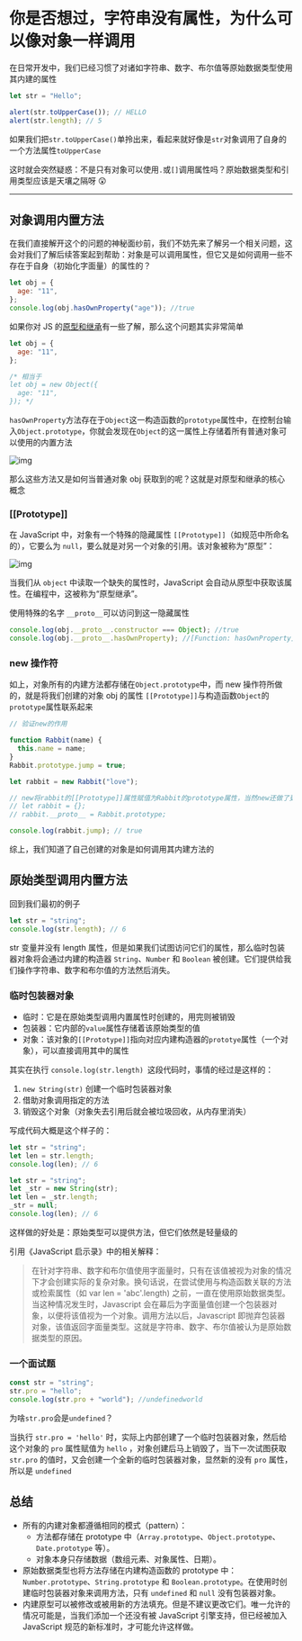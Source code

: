 # 你是否想过，字符串没有属性，为什么可以像对象一样调用

在日常开发中，我们已经习惯了对诸如字符串、数字、布尔值等原始数据类型使用其内建的属性

```javascript
let str = "Hello";

alert(str.toUpperCase()); // HELLO
alert(str.length); // 5
```

如果我们把`str.toUpperCase()`单拎出来，看起来就好像是`str`对象调用了自身的一个方法属性`toUpperCase`

这时就会突然疑惑：不是只有对象可以使用`.`或`[]`调用属性吗？原始数据类型和引用类型应该是天壤之隔呀 😲

---

## 对象调用内置方法

在我们直接解开这个的问题的神秘面纱前，我们不妨先来了解另一个相关问题，这会对我们了解后续答案起到帮助：对象是可以调用属性，但它又是如何调用一些不存在于自身（初始化字面量）的属性的？

```javascript
let obj = {
  age: "11",
};
console.log(obj.hasOwnProperty("age")); //true
```

如果你对 JS 的[原型和继承](https://zh.javascript.info/prototypes "原型和继承")有一些了解，那么这个问题其实非常简单

```javascript
let obj = {
  age: "11",
};

/* 相当于
let obj = new Object({
  age: "11",
}); */
```

`hasOwnProperty`方法存在于`Object`这一构造函数的`prototype`属性中，在控制台输入`Object.prototype`，你就会发现在`Object`的这一属性上存储着所有普通对象可以使用的内置方法

![img](https://i.ibb.co/Ct4d9q8/image-puzr7h3-KRE.png)

&#x20;那么这些方法又是如何当普通对象 obj 获取到的呢？这就是对原型和继承的核心概念

### \[\[Prototype]]

在 JavaScript 中，对象有一个特殊的隐藏属性 `[[Prototype]]`（如规范中所命名的），它要么为 `null`，要么就是对另一个对象的引用。该对象被称为“原型”：

![img](https://i.ibb.co/rccq0F6/image-f3ob-QHHgx-J.png)

当我们从 `object` 中读取一个缺失的属性时，JavaScript 会自动从原型中获取该属性。在编程中，这被称为“原型继承”。

使用特殊的名字 `__proto__`可以访问到这一隐藏属性

```javascript
console.log(obj.__proto__.constructor === Object); //true
console.log(obj.__proto__.hasOwnProperty); //[Function: hasOwnProperty]
```

### new 操作符

如上，对象所有的内建方法都存储在`Object.prototype`中，而 new 操作符所做的，就是将我们创建的对象 obj 的属性 `[[Prototype]]`与构造函数`Object`的`prototype`属性联系起来

```javascript
// 验证new的作用

function Rabbit(name) {
  this.name = name;
}
Rabbit.prototype.jump = true;

let rabbit = new Rabbit("love");

// new将rabbit的[[Prototype]]属性赋值为Rabbit的prototype属性，当然new还做了更多事情，比如运行构造函数...
// let rabbit = {};
// rabbit.__proto__ = Rabbit.prototype;

console.log(rabbit.jump); // true
```

综上，我们知道了自己创建的对象是如何调用其内建方法的

## 原始类型调用内置方法

回到我们最初的例子

```javascript
let str = "string";
console.log(str.length); // 6
```

str 变量并没有 length 属性，但是如果我们试图访问它们的属性，那么临时包装器对象将会通过内建的构造器 `String`、`Number` 和 `Boolean` 被创建。它们提供给我们操作字符串、数字和布尔值的方法然后消失。

### 临时包装器对象

- 临时：它是在原始类型调用内置属性时创建的，用完则被销毁
- 包装器：它内部的`value`属性存储着该原始类型的值
- 对象：该对象的`[[Prototype]]`指向对应内建构造器的`prototye`属性（一个对象），可以直接调用其中的属性

其实在执行 `console.log(str.length) `这段代码时，事情的经过是这样的：

1.  `new String(str)` 创建一个临时包装器对象
2.  借助对象调用指定的方法
3.  销毁这个对象（对象失去引用后就会被垃圾回收，从内存里消失）

写成代码大概是这个样子的：

```javascript
let str = "string";
let len = str.length;
console.log(len); // 6

let str = "string";
let _str = new String(str);
let len = _str.length;
_str = null;
console.log(len); // 6
```

这样做的好处是：原始类型可以提供方法，但它们依然是轻量级的

引用《JavaScript 启示录》中的相关解释：

> 在针对字符串、数字和布尔值使用字面量时，只有在该值被视为对象的情况下才会创建实际的复杂对象。换句话说，在尝试使用与构造函数关联的方法或检索属性（如 var len = 'abc'.length) 之前，一直在使用原始数据类型。当这种情况发生时，Javascript 会在幕后为字面量值创建一个包装器对象，以便将该值视为一个对象。调用方法以后，Javascript 即抛弃包装器对象，该值返回字面量类型。这就是字符串、数字、布尔值被认为是原始数据类型的原因。

### 一个面试题

```javascript
const str = "string";
str.pro = "hello";
console.log(str.pro + "world"); //undefinedworld
```

为啥`str.pro`会是`undefined`？

当执行 `str.pro = 'hello'` 时，实际上内部创建了一个临时包装器对象，然后给这个对象的 `pro` 属性赋值为 `hello` ，对象创建后马上销毁了，当下一次试图获取 `str.pro` 的值时，又会创建一个全新的临时包装器对象，显然新的没有 `pro` 属性，所以是 `undefined`&#x20;

## 总结

- 所有的内建对象都遵循相同的模式（pattern）：
  - 方法都存储在 prototype 中（`Array.prototype`、`Object.prototype`、`Date.prototype` 等）。
  - 对象本身只存储数据（数组元素、对象属性、日期）。
- 原始数据类型也将方法存储在内建构造函数的 prototype 中：`Number.prototype`、`String.prototype` 和 `Boolean.prototype`。在使用时创建临时包装器对象来调用方法，只有 `undefined` 和 `null` 没有包装器对象。
- 内建原型可以被修改或被用新的方法填充。但是不建议更改它们。唯一允许的情况可能是，当我们添加一个还没有被 JavaScript 引擎支持，但已经被加入 JavaScript 规范的新标准时，才可能允许这样做。
